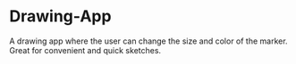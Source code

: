 # Drawing-App


A drawing app where the user can change the size and color of the marker. Great for convenient and quick sketches.
